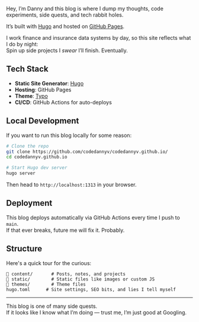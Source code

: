 Hey, I’m Danny and this blog is where I dump my thoughts, code experiments, side quests, and tech rabbit holes.

It’s built with [Hugo](https://gohugo.io/) and hosted on [GitHub Pages](https://pages.github.com/).

I work finance and insurance data systems by day, so this site reflects what I do by night:  
Spin up side projects I _swear_ I’ll finish. Eventually.

## Tech Stack

- **Static Site Generator**: [Hugo](https://gohugo.io/)
- **Hosting**: GitHub Pages
- **Theme**: [Typo](https://github.com/tomfran/typo)
- **CI/CD**: GitHub Actions for auto-deploys

## Local Development

If you want to run this blog locally for some reason:

```bash
# Clone the repo
git clone https://github.com/codedannyv/codedannyv.github.io/
cd codedannyv.github.io

# Start Hugo dev server
hugo server
```

Then head to `http://localhost:1313` in your browser.

## Deployment

This blog deploys automatically via GitHub Actions every time I push to `main`.  
If that ever breaks, future me will fix it. Probably.

## Structure

Here's a quick tour for the curious:

```
📁 content/       # Posts, notes, and projects
📁 static/        # Static files like images or custom JS
📁 themes/        # Theme files
hugo.toml      # Site settings, SEO bits, and lies I tell myself
```

---

This blog is one of many side quests.  
If it looks like I know what I’m doing — trust me, I’m just good at Googling.

```

```
